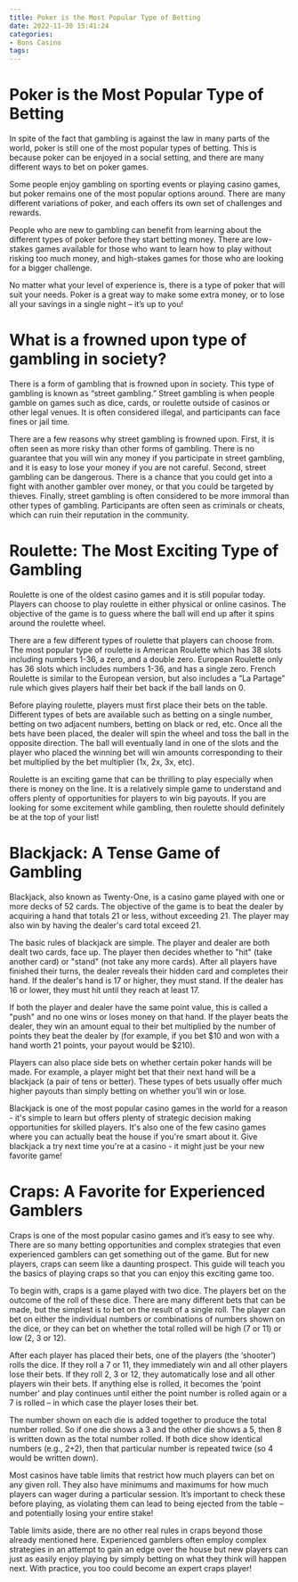 ```yaml
---
title: Poker is the Most Popular Type of Betting
date: 2022-11-30 15:41:24
categories:
- Bons Casino
tags:
---
```



#  Poker is the Most Popular Type of Betting

In spite of the fact that gambling is against the law in many parts of the world, poker is still one of the most popular types of betting. This is because poker can be enjoyed in a social setting, and there are many different ways to bet on poker games.

Some people enjoy gambling on sporting events or playing casino games, but poker remains one of the most popular options around. There are many different variations of poker, and each offers its own set of challenges and rewards.

People who are new to gambling can benefit from learning about the different types of poker before they start betting money. There are low-stakes games available for those who want to learn how to play without risking too much money, and high-stakes games for those who are looking for a bigger challenge.

No matter what your level of experience is, there is a type of poker that will suit your needs. Poker is a great way to make some extra money, or to lose all your savings in a single night – it’s up to you!

#  What is a frowned upon type of gambling in society?

There is a form of gambling that is frowned upon in society. This type of gambling is known as “street gambling.” Street gambling is when people gamble on games such as dice, cards, or roulette outside of casinos or other legal venues. It is often considered illegal, and participants can face fines or jail time.

There are a few reasons why street gambling is frowned upon. First, it is often seen as more risky than other forms of gambling. There is no guarantee that you will win any money if you participate in street gambling, and it is easy to lose your money if you are not careful. Second, street gambling can be dangerous. There is a chance that you could get into a fight with another gambler over money, or that you could be targeted by thieves. Finally, street gambling is often considered to be more immoral than other types of gambling. Participants are often seen as criminals or cheats, which can ruin their reputation in the community.

#  Roulette: The Most Exciting Type of Gambling

Roulette is one of the oldest casino games and it is still popular today. Players can choose to play roulette in either physical or online casinos. The objective of the game is to guess where the ball will end up after it spins around the roulette wheel.

There are a few different types of roulette that players can choose from. The most popular type of roulette is American Roulette which has 38 slots including numbers 1-36, a zero, and a double zero. European Roulette only has 36 slots which includes numbers 1-36, and has a single zero. French Roulette is similar to the European version, but also includes a “La Partage” rule which gives players half their bet back if the ball lands on 0.

Before playing roulette, players must first place their bets on the table. Different types of bets are available such as betting on a single number, betting on two adjacent numbers, betting on black or red, etc. Once all the bets have been placed, the dealer will spin the wheel and toss the ball in the opposite direction. The ball will eventually land in one of the slots and the player who placed the winning bet will win amounts corresponding to their bet multiplied by the bet multiplier (1x, 2x, 3x, etc).

Roulette is an exciting game that can be thrilling to play especially when there is money on the line. It is a relatively simple game to understand and offers plenty of opportunities for players to win big payouts. If you are looking for some excitement while gambling, then roulette should definitely be at the top of your list!

#  Blackjack: A Tense Game of Gambling

Blackjack, also known as Twenty-One, is a casino game played with one or more decks of 52 cards. The objective of the game is to beat the dealer by acquiring a hand that totals 21 or less, without exceeding 21. The player may also win by having the dealer's card total exceed 21.

The basic rules of blackjack are simple. The player and dealer are both dealt two cards, face up. The player then decides whether to "hit" (take another card) or "stand" (not take any more cards). After all players have finished their turns, the dealer reveals their hidden card and completes their hand. If the dealer's hand is 17 or higher, they must stand. If the dealer has 16 or lower, they must hit until they reach at least 17.

If both the player and dealer have the same point value, this is called a "push" and no one wins or loses money on that hand. If the player beats the dealer, they win an amount equal to their bet multiplied by the number of points they beat the dealer by (for example, if you bet $10 and won with a hand worth 21 points, your payout would be $210).

Players can also place side bets on whether certain poker hands will be made. For example, a player might bet that their next hand will be a blackjack (a pair of tens or better). These types of bets usually offer much higher payouts than simply betting on whether you'll win or lose.

Blackjack is one of the most popular casino games in the world for a reason - it's simple to learn but offers plenty of strategic decision making opportunities for skilled players. It's also one of the few casino games where you can actually beat the house if you're smart about it. Give blackjack a try next time you're at a casino - it might just be your new favorite game!

#  Craps: A Favorite for Experienced Gamblers

Craps is one of the most popular casino games and it’s easy to see why. There are so many betting opportunities and complex strategies that even experienced gamblers can get something out of the game. But for new players, craps can seem like a daunting prospect. This guide will teach you the basics of playing craps so that you can enjoy this exciting game too.

To begin with, craps is a game played with two dice. The players bet on the outcome of the roll of these dice. There are many different bets that can be made, but the simplest is to bet on the result of a single roll. The player can bet on either the individual numbers or combinations of numbers shown on the dice, or they can bet on whether the total rolled will be high (7 or 11) or low (2, 3 or 12).

After each player has placed their bets, one of the players (the ‘shooter’) rolls the dice. If they roll a 7 or 11, they immediately win and all other players lose their bets. If they roll 2, 3 or 12, they automatically lose and all other players win their bets. If anything else is rolled, it becomes the ‘point number’ and play continues until either the point number is rolled again or a 7 is rolled – in which case the player loses their bet.

The number shown on each die is added together to produce the total number rolled. So if one die shows a 3 and the other die shows a 5, then 8 is written down as the total number rolled. If both dice show identical numbers (e.g., 2+2), then that particular number is repeated twice (so 4 would be written down).

Most casinos have table limits that restrict how much players can bet on any given roll. They also have minimums and maximums for how much players can wager during a particular session. It’s important to check these before playing, as violating them can lead to being ejected from the table – and potentially losing your entire stake!

Table limits aside, there are no other real rules in craps beyond those already mentioned here. Experienced gamblers often employ complex strategies in an attempt to gain an edge over the house but new players can just as easily enjoy playing by simply betting on what they think will happen next. With practice, you too could become an expert craps player!